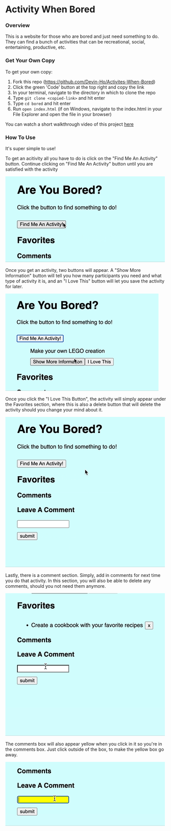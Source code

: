 # Activity When Bored  

### Overview 
This is a website for those who are bored and just need something to do. They can find a bunch of activities that can be recreational, social, entertaining, productive, etc. 

### Get Your Own Copy 
To get your own copy: 

1. Fork this repo (https://github.com/Devin-Ho/Activites-When-Bored)
2. Click the green 'Code' button at the top right and copy the link
3. In your terminal, navigate to the directory in which to clone the repo
4. Type `git clone <copied-link>` and hit enter
5. Type `cd bored` and hit enter
6. Run `open index.html` (if on Windows, navigate to the index.html in your File Explorer and open the file in your browser)

You can watch a short walkthrough video of this project [here](https://drive.google.com/file/d/1h-uOnP7byno81iPWzST8WMTNm2rhoeVi/view?usp=sharing)

### How To Use 

It's super simple to use! 

To get an acitivity all you have to do is click on the "Find Me An Activity" button. Continue clicking on "Find Me An Activity" button until you are satisfied with the activity 

<img src = "images/Find Me An Activity Button.gif">

Once you get an activity, two buttons will appear. A "Show More Information" button will tell you how many participants you need and what type of activity it is, and an "I Love This" button will let you save the activity for later. 

<img src = "images/Show-More-Information button.gif">


Once you click the "I Love This Button", the activity will simply appear under the Favorites section, where this is also a delete button that will delete the activity should you change your mind about it. 

<img src = "images/I-Love-This-Button.gif">

Lastly, there is a comment section. Simply, add in comments for next time you do that activity. In this section, you will also be able to delete any comments, should you not need them anymore. 

<img src = "images/Comments section.gif">

The comments box will also appear yellow when you click in it so you're in the comments box. Just click outside of the box, to make the yellow box go away. 

<img src = "images/Focus and Blur event listeners .gif">



